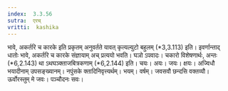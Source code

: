 ```yaml
---
index:  3.3.56
sutra:  एरच्
vritti:  kashika 
---
```


भावे, अकर्तरि च कारके इति प्रकृतम् अनुवर्तते यावत् कृत्यल्युटो बहुलम् (*3,3.113) इति। इवर्णान्ताद् धातोः भावे, अकर्तरि च कारके संज्ञायाम् अच् प्रत्ययो भवति। घञो ऽपवादः। चकारो विशेषणार्थः, अन्तः (*6,2.143) था ऽथघञ्क्ताजबित्रकणाम् (*6,2.144) इति। चयः। अयः। जयः। क्षयः। अज्विधौ भयादीनाम् उपसङ्ख्यानम्। नपुंसके क्तादिनिवृत्त्यर्थम्। भयम्। वर्षम्। जवसवौ छन्दसि वक्तव्यौ। ऊर्वोरस्तुम् मे जवः। पञ्चौदनः सवः।

